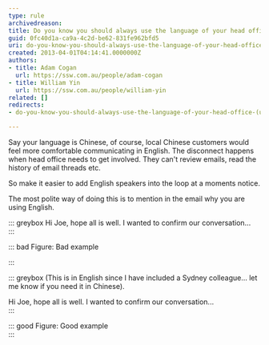 ```yaml
---
type: rule
archivedreason: 
title: Do you know you should always use the language of your head office? (usually English)
guid: 0fc40d1a-ca9a-4c2d-be62-831fe962bfd5
uri: do-you-know-you-should-always-use-the-language-of-your-head-office-usually-english
created: 2013-04-01T04:14:41.0000000Z
authors:
- title: Adam Cogan
  url: https://ssw.com.au/people/adam-cogan
- title: William Yin
  url: https://ssw.com.au/people/william-yin
related: []
redirects:
- do-you-know-you-should-always-use-the-language-of-your-head-office-(usually-english)

---
```


Say your language is Chinese, of course, local Chinese customers would feel more comfortable communicating in English. The disconnect happens when head office needs to get involved. They can't review emails, read the history of email threads etc.

<!--endintro-->

So make it easier to add English speakers into the loop at a moments notice.

The most polite way of doing this is to mention in the email why you are using English.


::: greybox
Hi Joe, hope all is well. I wanted to confirm our conversation...  
:::


::: bad
Figure: Bad example 

:::


::: greybox
(This is in English since I have included a Sydney colleague... let me know if you need it in Chinese).

Hi Joe, hope all is well. I wanted to confirm our conversation...  
:::


::: good
Figure: Good example  
:::
